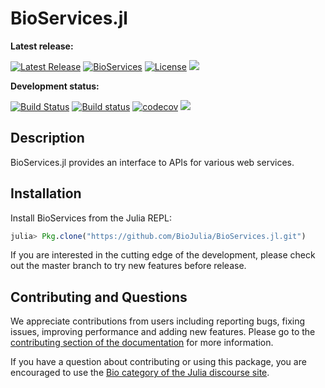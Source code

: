 # BioServices.jl

**Latest release:**

[![Latest Release](https://img.shields.io/github/release/BioJulia/BioServices.jl.svg)](https://github.com/BioJulia/BioServices.jl/releases/latest)
[![BioServices](http://pkg.julialang.org/badges/BioServices_0.6.svg)](http://pkg.julialang.org/?pkg=BioServices)
[![License](https://img.shields.io/badge/license-MIT-green.svg)](https://github.com/BioJulia/BioServices.jl/blob/master/LICENSE)
[![](https://img.shields.io/badge/docs-stable-blue.svg)](https://biojulia.github.io/BioServices.jl/stable)


**Development status:**

[![Build Status](https://travis-ci.org/BioJulia/BioServices.jl.svg?branch=master)](https://travis-ci.org/BioJulia/BioServices.jl)
[![Build status](https://ci.appveyor.com/api/projects/status/github/biojulia/bioservices.jl?svg=true)](https://ci.appveyor.com/project/Ward9250/BioServices-jl/branch/master)
[![codecov](https://codecov.io/gh/BioJulia/BioServices.jl/branch/master/graph/badge.svg)](https://codecov.io/gh/BioJulia/BioServices.jl)
[![](https://img.shields.io/badge/docs-latest-blue.svg)](https://biojulia.github.io/BioServices.jl/latest)


## Description

BioServices.jl provides an interface to APIs for various web services.   

## Installation

Install BioServices from the Julia REPL:

```julia
julia> Pkg.clone("https://github.com/BioJulia/BioServices.jl.git")
```

If you are interested in the cutting edge of the development, please check out
the master branch to try new features before release.

## Contributing and Questions

We appreciate contributions from users including reporting bugs, fixing issues,
improving performance and adding new features.
Please go to the [contributing section of the documentation](biojulia.github.io/BioServices.jl/stable/contributing)
for more information.

If you have a question about
contributing or using this package, you are encouraged to use the
[Bio category of the Julia discourse
site](https://discourse.julialang.org/c/domain/bio).